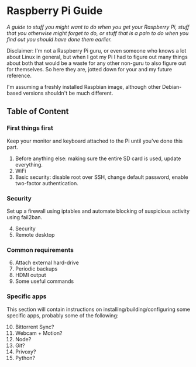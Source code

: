 Raspberry Pi Guide
===

*A guide to stuff you might want to do when you get your Raspberry Pi, stuff that you otherwise might forget to do, or stuff that is a pain to do when you find out you should have done them earlier.*

Disclaimer: I'm not a Raspberry Pi guru, or even someone who knows a lot about Linux in general, but when I got my Pi I had to figure out many things about both that would be a waste for any other non-guru to also figure out for themselves. So here they are, jotted down for your and my future reference.

I'm assuming a freshly installed Raspbian image, although other Debian-based versions shouldn't be much different.


## Table of Content

### First things first

Keep your monitor and keyboard attached to the Pi until you've done this part.

1. Before anything else: making sure the entire SD card is used, update everything.
2. WiFi
3. Basic security: disable root over SSH, change default password, enable two-factor authentication.

### Security

Set up a firewall using iptables and automate blocking of suspicious activity using fail2ban.

4. Security
5. Remote desktop

### Common requirements

6. Attach external hard-drive
7. Periodic backups
8. HDMI output
9. Some useful commands

### Specific apps

This section will contain instructions on installing/building/configuring some specific apps, probably some of the following:

10.  Bittorrent Sync?
11.  Webcam + Motion?
12.  Node?
13.  Git?
14.  Privoxy?
15.  Python?

